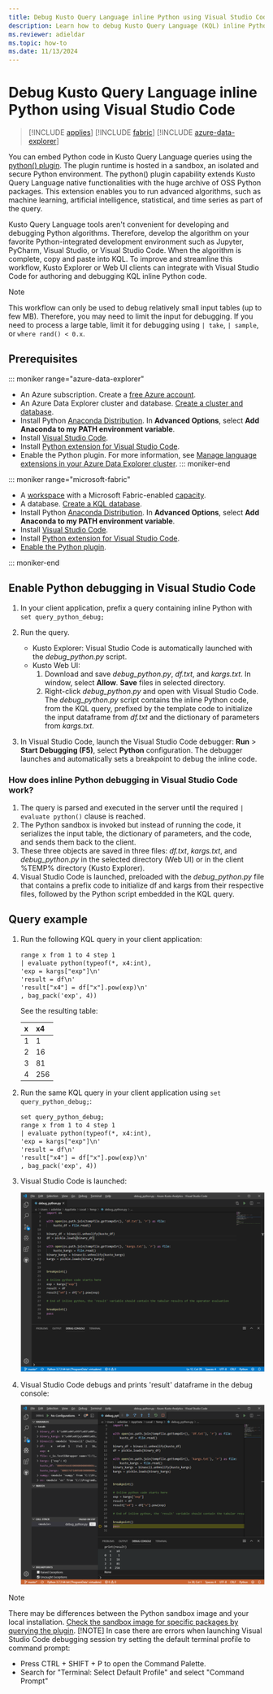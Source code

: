 ```yaml
---
title: Debug Kusto Query Language inline Python using Visual Studio Code
description: Learn how to debug Kusto Query Language (KQL) inline Python using Visual Studio Code.
ms.reviewer: adieldar
ms.topic: how-to
ms.date: 11/13/2024
---
```


# Debug Kusto Query Language inline Python using Visual Studio Code

> [!INCLUDE [applies](includes/applies-to-version/applies.md)] [!INCLUDE [fabric](includes/applies-to-version/fabric.md)] [!INCLUDE [azure-data-explorer](includes/applies-to-version/azure-data-explorer.md)]

You can embed Python code in Kusto Query Language queries using the [python() plugin](/kusto/query/python-plugin?view=azure-data-explorer&preserve-view=true). The plugin runtime is hosted in a sandbox, an isolated and secure Python environment. The python() plugin capability extends Kusto Query Language native functionalities with the huge archive of OSS Python packages. This extension enables you to run advanced algorithms, such as machine learning, artificial intelligence, statistical, and time series as part of the query.

Kusto Query Language tools aren't convenient for developing and debugging Python algorithms. Therefore, develop the algorithm on your favorite Python-integrated development environment such as Jupyter, PyCharm, Visual Studio, or Visual Studio Code. When the algorithm is complete, copy and paste into KQL. To improve and streamline this workflow, Kusto Explorer or Web UI clients can integrate with Visual Studio Code for authoring and debugging KQL inline Python code.

> [!NOTE]
> This workflow can only be used to debug relatively small input tables (up to few MB). Therefore, you may need to limit the input for debugging.  If you need to process a large table, limit it for debugging using `| take`, `| sample`, or `where rand() < 0.x`.

## Prerequisites

::: moniker range="azure-data-explorer"

* An Azure subscription. Create a [free Azure account](https://azure.microsoft.com/free/).
* An Azure Data Explorer cluster and database. [Create a cluster and database](/azure/data-explorer/create-cluster-and-database).
* Install Python [Anaconda Distribution](https://www.anaconda.com/download). In **Advanced Options**, select **Add Anaconda to my PATH environment variable**.
* Install [Visual Studio Code](https://code.visualstudio.com/Download).
* Install [Python extension for Visual Studio Code](https://marketplace.visualstudio.com/items?itemName=ms-python.python).
* Enable the Python plugin. For more information, see [Manage language extensions in your Azure Data Explorer cluster](/azure/data-explorer/language-extensions#enable-language-extensions-on-your-cluster).
::: moniker-end

::: moniker range="microsoft-fabric"

* A [workspace](/fabric/get-started/create-workspaces) with a Microsoft Fabric-enabled [capacity](/fabric/enterprise/licenses).
* A database. [Create a KQL database](/fabric/real-time-intelligence/create-database).
* Install Python [Anaconda Distribution](https://www.anaconda.com/download). In **Advanced Options**, select **Add Anaconda to my PATH environment variable**.
* Install [Visual Studio Code](https://code.visualstudio.com/Download).
* Install [Python extension for Visual Studio Code](https://marketplace.visualstudio.com/items?itemName=ms-python.python).
* [Enable the Python plugin](/fabric/real-time-intelligence/python-plugin).

::: moniker-end

## Enable Python debugging in Visual Studio Code

1. In your client application, prefix a query containing inline Python with `set query_python_debug;`
1. Run the query.
    * Kusto Explorer: Visual Studio Code is automatically launched with the *debug_python.py* script.
    * Kusto Web UI:
        1. Download and save *debug_python.py*, *df.txt*, and *kargs.txt*. In window, select **Allow**. **Save** files in selected directory.
        1. Right-click *debug_python.py* and open with Visual Studio Code.
        The *debug_python.py* script contains the inline Python code, from the KQL query, prefixed by the template code to initialize the input dataframe from *df.txt* and the dictionary of parameters from *kargs.txt*.

1. In Visual Studio Code, launch the Visual Studio Code debugger: **Run** > **Start Debugging (F5)**, select **Python** configuration. The debugger launches and automatically sets a breakpoint to debug the inline code.

### How does inline Python debugging in Visual Studio Code work?

1. The query is parsed and executed in the server until the required `| evaluate python()` clause is reached.
1. The Python sandbox is invoked but instead of running the code, it serializes the input table, the dictionary of parameters, and the code, and sends them back to the client.
1. These three objects are saved in three files: *df.txt*, *kargs.txt*, and *debug_python.py* in the selected directory (Web UI) or in the client %TEMP% directory (Kusto Explorer).
1. Visual Studio Code is launched, preloaded with the *debug_python.py* file that contains a prefix code to initialize df and kargs from their respective files, followed by the Python script embedded in the KQL query.

## Query example

1. Run the following KQL query in your client application:

    ```kusto
    range x from 1 to 4 step 1
    | evaluate python(typeof(*, x4:int), 
    'exp = kargs["exp"]\n'
    'result = df\n'
    'result["x4"] = df["x"].pow(exp)\n'
    , bag_pack('exp', 4))
    ```

    See the resulting table:

    | x  | x4  |
    |---------|---------|
    | 1     |   1      |
    | 2     |   16      |
    | 3     |   81      |
    | 4     |    256     |

1. Run the same KQL query in your client application using `set query_python_debug;`:

    ```kusto
    set query_python_debug;
    range x from 1 to 4 step 1
    | evaluate python(typeof(*, x4:int), 
    'exp = kargs["exp"]\n'
    'result = df\n'
    'result["x4"] = df["x"].pow(exp)\n'
    , bag_pack('exp', 4))
    ```

1. Visual Studio Code is launched:

    ![launch Visual Studio Code.](media/debug-inline-python/launch-vs-code.png)

1. Visual Studio Code debugs and prints 'result' dataframe in the debug console:

    ![VS Code debug.](media/debug-inline-python/debug-vs-code.png)

> [!NOTE]
> There may be differences between the Python sandbox image and your local installation. [Check the sandbox image for specific packages by querying the plugin](/kusto/functions-library/get-packages-version-fl?view=azure-data-explorer&preserve-view=true).
> [!NOTE]
> In case there are errors when launching Visual Studio Code debugging session try setting the default terminal profile to command prompt:
>  * Press CTRL + SHIFT + P to open the Command Palette.
>  * Search for "Terminal: Select Default Profile" and select "Command Prompt"

